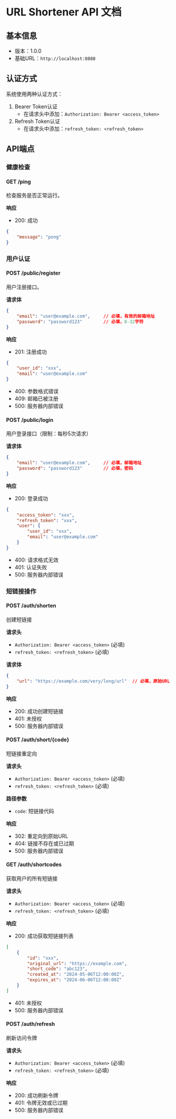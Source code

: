 # URL Shortener API 文档

## 基本信息
- 版本：1.0.0
- 基础URL：`http://localhost:8080`

## 认证方式
系统使用两种认证方式：
1. Bearer Token认证
   - 在请求头中添加：`Authorization: Bearer <access_token>`
2. Refresh Token认证
   - 在请求头中添加：`refresh_token: <refresh_token>`

## API端点

### 健康检查
#### GET /ping
检查服务是否正常运行。

**响应**
- 200: 成功
```json
{
    "message": "pong"
}
```

### 用户认证

#### POST /public/register
用户注册接口。

**请求体**
```json
{
    "email": "user@example.com",     // 必填，有效的邮箱地址
    "password": "password123"        // 必填，8-32字符
}
```

**响应**
- 201: 注册成功
```json
{
    "user_id": "xxx",
    "email": "user@example.com"
}
```
- 400: 参数格式错误
- 409: 邮箱已被注册
- 500: 服务器内部错误

#### POST /public/login
用户登录接口（限制：每秒5次请求）

**请求体**
```json
{
    "email": "user@example.com",     // 必填，邮箱地址
    "password": "password123"        // 必填，密码
}
```

**响应**
- 200: 登录成功
```json
{
    "access_token": "xxx",
    "refresh_token": "xxx",
    "user": {
        "user_id": "xxx",
        "email": "user@example.com"
    }
}
```
- 400: 请求格式无效
- 401: 认证失败
- 500: 服务器内部错误

### 短链接操作

#### POST /auth/shorten
创建短链接

**请求头**
- `Authorization: Bearer <access_token>` (必填)
- `refresh_token: <refresh_token>` (必填)

**请求体**
```json
{
    "url": "https://example.com/very/long/url"  // 必填，原始URL
}
```

**响应**
- 200: 成功创建短链接
- 401: 未授权
- 500: 服务器内部错误

#### POST /auth/short/{code}
短链接重定向

**请求头**
- `Authorization: Bearer <access_token>` (必填)
- `refresh_token: <refresh_token>` (必填)

**路径参数**
- `code`: 短链接代码

**响应**
- 302: 重定向到原始URL
- 404: 链接不存在或已过期
- 500: 服务器内部错误

#### GET /auth/shortcodes
获取用户的所有短链接

**请求头**
- `Authorization: Bearer <access_token>` (必填)
- `refresh_token: <refresh_token>` (必填)

**响应**
- 200: 成功获取短链接列表
```json
[
    {
        "id": "xxx",
        "original_url": "https://example.com",
        "short_code": "abc123",
        "created_at": "2024-05-06T12:00:00Z",
        "expires_at": "2024-06-06T12:00:00Z"
    }
]
```
- 401: 未授权
- 500: 服务器内部错误

#### POST /auth/refresh
刷新访问令牌

**请求头**
- `Authorization: Bearer <access_token>` (必填)
- `refresh_token: <refresh_token>` (必填)

**响应**
- 200: 成功刷新令牌
- 401: 令牌无效或已过期
- 500: 服务器内部错误